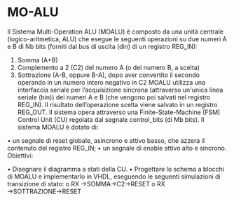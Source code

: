# MO-ALU

Il Sistema Multi-Operation ALU (MOALU) è composto da una unità centrale (logico-aritmetica, ALU) che esegue le seguenti operazioni
su due numeri A e B di Nb bits (forniti dal bus di uscita (din) di un registro REG_IN):
1) Somma (A+B)
2) Complemento a 2 (C2) del numero A (o del numero B, a scelta)
3) Sottrazione (A-B, oppure B-A), dopo aver convertito il secondo operando in un numero intero negativo in C2
MOALU utilizza una interfaccia seriale per l’acquisizione sincrona (attraverso un'unica linea seriale (bin)) dei numeri A e B (che vengono
poi salvati nel registro REG_IN).
Il risultato dell’operazione scelta viene salvato in un registro REG_OUT.
Il sistema opera attraverso una Finite-State-Machine (FSM) Control Unit (CU) regolata dal segnale control_bits (di Mb bits).
Il sistema MOALU è dotato di:

• un segnale di reset globale, asincrono e attivo basso, che azzera il contenuto del registro REG_IN;
• un segnale di enable attivo alto e sincrono.
Obiettivi:

• Disegnare il diagramma a stati della CU.
• Progettare lo schema a blocchi di MOALU e implementarlo in VHDL, eseguendo le seguenti simulazioni di transizione di stato:
o RX →SOMMA→C2→RESET
o RX →SOTTRAZIONE→RESET
